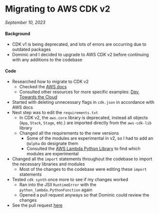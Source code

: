 # Migrating to AWS CDK v2

*September 10, 2023*

#### Background
- CDK v1 is being deprecated, and lots of errors are occurring due to outdated packages
- Dominic and I decided to upgrade to AWS CDK v2 before continuing with any additions to the codebase

#### Code
- Researched how to migrate to CDK v2
  - Checked the [AWS docs](https://docs.aws.amazon.com/cdk/v2/guide/migrating-v2.html)
  - Consulted other resources for more specific examples: [Dev](https://dev.to/aws-builders/how-to-migrate-cdk-v1-to-cdk-v2-in-10-minuets-6i6), [Towards the Cloud](https://towardsthecloud.com/migrate-aws-cdk-v2)
- Started with deleting unnecessary flags in `cdk.json` in accordance with AWS docs
- Next step was to edit the `requirements.txt`
  - In CDK v2, the `aws.core` library is deprecated, instead all objects (`App`, `Stack`, `Stage`, etc.) are imported directly from the `aws-cdk-lib` library
  - Changed all the requirements to the new versions
    - Some of the modules are experimental in v2, so I had to add an `@alpha` do designate them
    - Consulted the [AWS Lambda Python Library](https://docs.aws.amazon.com/cdk/api/v2/python/aws_cdk.aws_lambda_python_alpha/README.html) to find which modules are experimental
- Changed all the `import` statements throughout the codebase to import the necessary libraries and modules
  - Most of the changes to the codebase were editing these `import` statements
- Tested `cdk synth` once more to see if my changes worked
  - Ran into the JSII `RuntimeError` with the `python_lambda.PythonFunction` again
  - Opened a pull request anyways so that Dominic could review the changes
- See the pull request [here](https://github.com/amycayne/GPW--BACKEND/pull/4)

